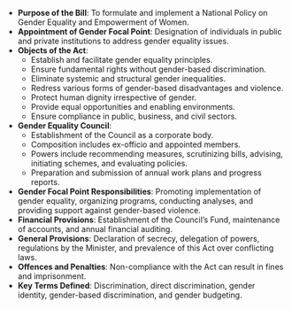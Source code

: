 - **Purpose of the Bill**: To formulate and implement a National Policy on Gender Equality and Empowerment of Women.
- **Appointment of Gender Focal Point**: Designation of individuals in public and private institutions to address gender equality issues.
- **Objects of the Act**:
  - Establish and facilitate gender equality principles.
  - Ensure fundamental rights without gender-based discrimination.
  - Eliminate systemic and structural gender inequalities.
  - Redress various forms of gender-based disadvantages and violence.
  - Protect human dignity irrespective of gender.
  - Provide equal opportunities and enabling environments.
  - Ensure compliance in public, business, and civil sectors.
- **Gender Equality Council**:
  - Establishment of the Council as a corporate body.
  - Composition includes ex-officio and appointed members.
  - Powers include recommending measures, scrutinizing bills, advising, initiating schemes, and evaluating policies.
  - Preparation and submission of annual work plans and progress reports.
- **Gender Focal Point Responsibilities**: Promoting implementation of gender equality, organizing programs, conducting analyses, and providing support against gender-based violence.
- **Financial Provisions**: Establishment of the Council’s Fund, maintenance of accounts, and annual financial auditing.
- **General Provisions**: Declaration of secrecy, delegation of powers, regulations by the Minister, and prevalence of this Act over conflicting laws.
- **Offences and Penalties**: Non-compliance with the Act can result in fines and imprisonment.
- **Key Terms Defined**: Discrimination, direct discrimination, gender identity, gender-based discrimination, and gender budgeting.
